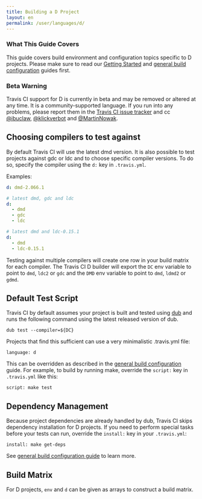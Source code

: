 ```yaml
---
title: Building a D Project
layout: en
permalink: /user/languages/d/
---
```


### What This Guide Covers

This guide covers build environment and configuration topics specific to D projects. Please make
sure to read our [Getting Started](/user/getting-started/) and
[general build configuration](/user/customizing-the-build/) guides first.

### Beta Warning

Travis CI support for D is currently in beta and may be removed or altered at any time. It is a
community-supported language. If you run into any problems, please report them in the
[Travis CI issue tracker](https://github.com/travis-ci/travis-ci/issues) and cc
[@ibuclaw](https://github.com/ibuclaw), [@klickverbot](https://github.com/klickverbot) and
[@MartinNowak](https://github.com/MartinNowak).

## Choosing compilers to test against

By default Travis CI will use the latest dmd version. It is also possible to test projects against
gdc or ldc and to choose specific compiler versions. To do
so, specify the compiler using the `d:` key in `.travis.yml`.

Examples:

```yml
d: dmd-2.066.1
```
```yml
# latest dmd, gdc and ldc
d:
  - dmd
  - gdc
  - ldc
```
```yml
# latest dmd and ldc-0.15.1
d:
  - dmd
  - ldc-0.15.1
```

Testing against multiple compilers will create one row in your build matrix for each compiler. The
Travis CI D builder will export the `DC` env variable to point to `dmd`, `ldc2` or `gdc` and the
`DMD` env variable to point to `dmd`, `ldmd2` or `gdmd`.

## Default Test Script

Travis CI by default assumes your project is built and tested using [dub](http://code.dlang.org) and
runs the following command using the latest released version of dub.

    dub test --compiler=${DC}

Projects that find this sufficient can use a very minimalistic .travis.yml file:

    language: d

This can be overridden as described in the [general build configuration](/user/customizing-the-build/)
guide. For example, to build by running make, override the `script:` key in `.travis.yml` like this:

    script: make test

## Dependency Management

Because project dependencies are already handled by dub, Travis CI skips dependency installation for
D projects.  If you need to perform special tasks before your tests can run, override the `install:`
key in your `.travis.yml`:

    install: make get-deps

See [general build configuration guide](/user/customizing-the-build/) to learn more.

## Build Matrix

For D projects, `env` and `d` can be given as arrays
to construct a build matrix.
